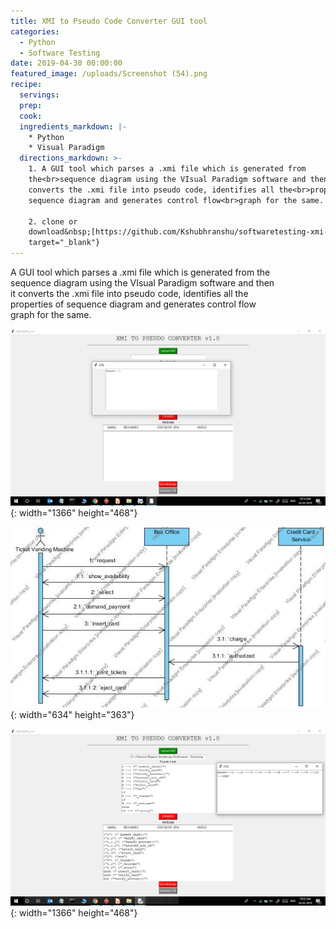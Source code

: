 ```yaml
---
title: XMI to Pseudo Code Converter GUI tool
categories:
  - Python
  - Software Testing
date: 2019-04-30 00:00:00
featured_image: /uploads/Screenshot (54).png
recipe:
  servings:
  prep:
  cook:
  ingredients_markdown: |-
    * Python
    * Visual Paradigm
  directions_markdown: >-
    1. A GUI tool which parses a .xmi file which is generated from
    the<br>sequence diagram using the VIsual Paradigm software and then<br>it
    converts the .xmi file into pseudo code, identifies all the<br>properties of
    sequence diagram and generates control flow<br>graph for the same.

    2. clone or
    download&nbsp;[https://github.com/Kshubhranshu/softwaretesting-xmi-converter](https://github.com/Kshubhranshu/softwaretesting-xmi-converter){:
    target="_blank"}
---
```


A GUI tool which parses a .xmi file which is generated from the<br>sequence diagram using the VIsual Paradigm software and then<br>it converts the .xmi file into pseudo code, identifies all the<br>properties of sequence diagram and generates control flow<br>graph for the same.

![](/uploads/screenshot-54.png){: width="1366" height="468"}

![](/uploads/from-use-case-to-system-level-sequence-diagram.jpg){: width="634" height="363"}

![](/uploads/screenshot-55.png){: width="1366" height="468"}